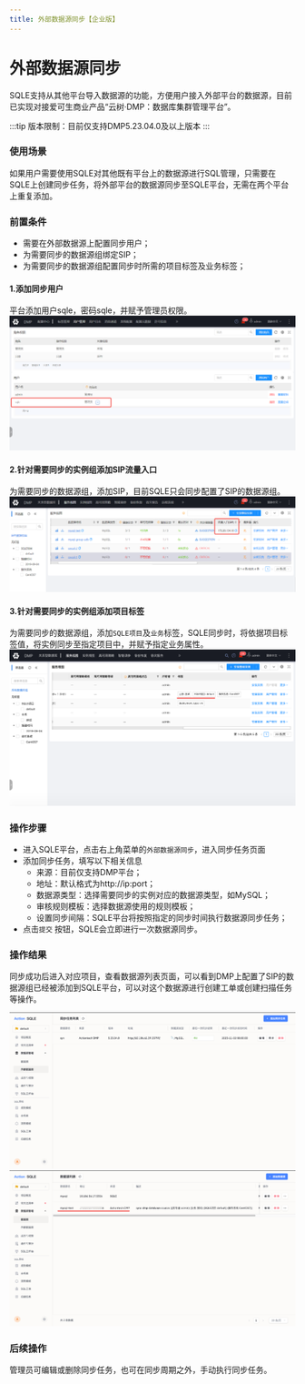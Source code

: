```yaml
---
title: 外部数据源同步【企业版】
---
```


# 外部数据源同步
SQLE支持从其他平台导入数据源的功能，方便用户接入外部平台的数据源，目前已实现对接爱可生商业产品“云树·DMP：数据库集群管理平台”。

:::tip
版本限制：目前仅支持DMP5.23.04.0及以上版本
:::

### 使用场景
如果用户需要使用SQLE对其他既有平台上的数据源进行SQL管理，只需要在SQLE上创建同步任务，将外部平台的数据源同步至SQLE平台，无需在两个平台上重复添加。

### 前置条件

* 需要在外部数据源上配置同步用户；
* 为需要同步的数据源组绑定SIP；
* 为需要同步的数据源组配置同步时所需的项目标签及业务标签；

#### 1.添加同步用户
平台添加用户sqle，密码sqle，并赋予管理员权限。
![user](img/syn-user.png)
#### 2.针对需要同步的实例组添加SIP流量入口
为需要同步的数据源组，添加SIP，目前SQLE只会同步配置了SIP的数据源组。
![sip](img/syn-sip.png)
#### 3.针对需要同步的实例组添加项目标签
为需要同步的数据源组，添加`SQLE项目`及`业务`标签，SQLE同步时，将依据项目标签值，将实例同步至指定项目中，并赋予指定业务属性。
![tag](img/syn-tag.png)


### 操作步骤
* 进入SQLE平台，点击右上角菜单的`外部数据源同步`，进入同步任务页面
* 添加同步任务，填写以下相关信息
    * 来源：目前仅支持DMP平台；
    * 地址：默认格式为http://ip:port；
    * 数据源类型：选择需要同步的实例对应的数据源类型，如MySQL；
    * 审核规则模板：选择数据源使用的规则模板；
    * 设置同步间隔：SQLE平台将按照指定的同步时间执行数据源同步任务；
* 点击`提交` 按钮，SQLE会立即进行一次数据源同步。

### 操作结果
同步成功后进入对应项目，查看数据源列表页面，可以看到DMP上配置了SIP的数据源组已经被添加到SQLE平台，可以对这个数据源进行创建工单或创建扫描任务等操作。

![syn-result](img/syn-result.png)
![instance-syn](img/syn-instance.png)

### 后续操作
管理员可编辑或删除同步任务，也可在同步周期之外，手动执行同步任务。